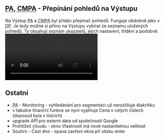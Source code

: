 ﻿---
categories: [fenix]
layout: fenix
---
## <abbr title="Postanalýza">PA</abbr>, <abbr title="Crossmediální postanalýza">CMPA</abbr> - Přepínání pohledů na Výstupu
Na Výstup <abbr title="Postanalýza">PA</abbr> a <abbr title="Crossmediální postanalýza">CMPA</abbr> byl přidán přepínač pohledů. Funguje obdobně jako v <abbr title="Detailní plán">DP</abbr>. Je tedy možné si přímo na Výstupu vybírat ze seznamu uložených pohledů. Ty obsahují seznam ukazatelů, jejich nastavení, třídění a podobně. 
<video src="{{site.url}}/data/PACMPAsablony.mp4" type="video/mp4" controls>Přepínání pohledů z Výstupu</video>

## Ostatní
<ul>
<li><abbr title="Postanalýza">PA</abbr> - Monitoring - vyhledávání pro segmentaci už nerozlišuje diakritiku</li>
<li>v tabulce finanční funkce se nyní vyplňuje Cena v celých číslech (doposud byla v tisících)</li>
<li>upgrade API pro externí data od společnosti Google</li>
<li>Prohlížeč cloudu - okno Vlastnosti má nově nastavitelnou velikost</li>
<li>Souhrn - Část dne - opava zavření okna při stisku enter</li>
</ul>
